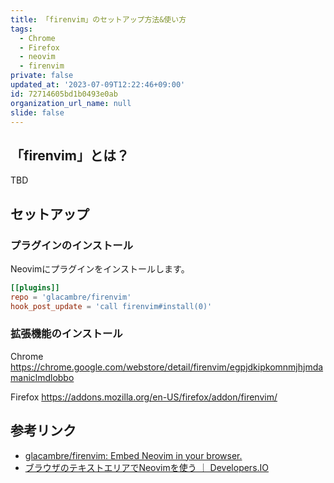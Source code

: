 ```yaml
---
title: 「firenvim」のセットアップ方法&使い方
tags:
  - Chrome
  - Firefox
  - neovim
  - firenvim
private: false
updated_at: '2023-07-09T12:22:46+09:00'
id: 72714605bd1b0493e0ab
organization_url_name: null
slide: false
---
```

## 「firenvim」とは？

TBD

## セットアップ

### プラグインのインストール

Neovimにプラグインをインストールします。

```toml:dein.toml
[[plugins]]
repo = 'glacambre/firenvim'
hook_post_update = 'call firenvim#install(0)'
```

### 拡張機能のインストール

Chrome
https://chrome.google.com/webstore/detail/firenvim/egpjdkipkomnmjhjmdamaniclmdlobbo

Firefox
https://addons.mozilla.org/en-US/firefox/addon/firenvim/

## 参考リンク

- [glacambre/firenvim: Embed Neovim in your browser.](https://github.com/glacambre/firenvim)
- [ブラウザのテキストエリアでNeovimを使う ｜ Developers.IO](https://dev.classmethod.jp/etc/shuntaka-browsernvim-20191103/)
